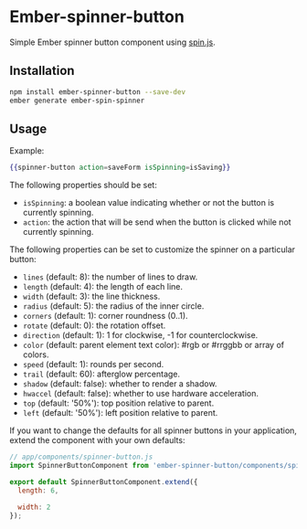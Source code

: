 # Ember-spinner-button

Simple Ember spinner button component using [spin.js](http://fgnass.github.io/spin.js/).

## Installation

``` bash
npm install ember-spinner-button --save-dev
ember generate ember-spin-spinner
```

## Usage

Example:

``` handlebars
{{spinner-button action=saveForm isSpinning=isSaving}}
```

The following properties should be set:

* `isSpinning`: a boolean value indicating whether or not the button is currently spinning.
* `action`: the action that will be send when the button is clicked while not currently spinning.

The following properties can be set to customize the spinner on a particular button:

* `lines` (default: 8): the number of lines to draw.
* `length` (default: 4): the length of each line.
* `width` (default: 3): the line thickness.
* `radius` (default: 5): the radius of the inner circle.
* `corners` (default: 1): corner roundness (0..1).
* `rotate` (default: 0): the rotation offset.
* `direction` (default: 1): 1 for clockwise, -1 for counterclockwise.
* `color` (default: parent element text color): #rgb or #rrggbb or array of colors.
* `speed` (default: 1): rounds per second.
* `trail` (default: 60): afterglow percentage.
* `shadow` (default: false): whether to render a shadow.
* `hwaccel` (default: false): whether to use hardware acceleration.
* `top` (default: '50%'): top position relative to parent.
* `left` (default: '50%'): left position relative to parent.

If you want to change the defaults for all spinner buttons in your application, extend the component with your own
defaults:

```javascript
// app/components/spinner-button.js
import SpinnerButtonComponent from 'ember-spinner-button/components/spinner-button';

export default SpinnerButtonComponent.extend({
  length: 6,

  width: 2
});
```
